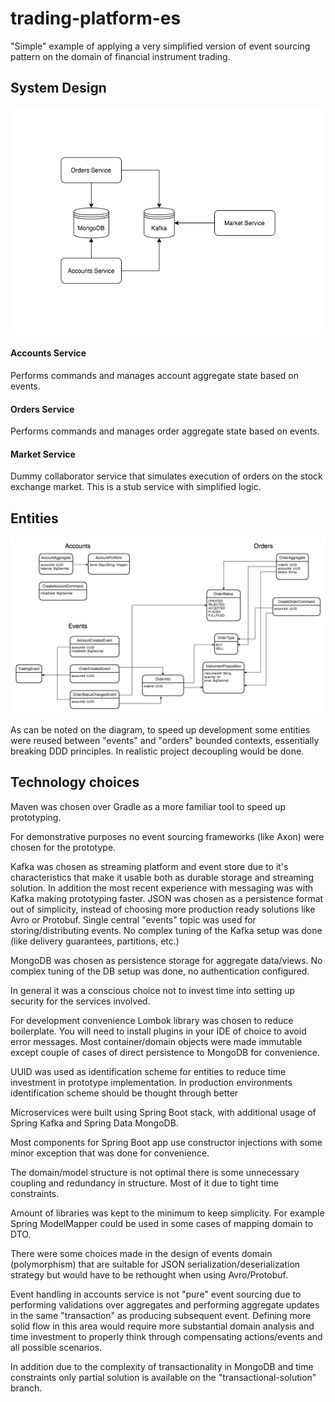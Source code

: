 # trading-platform-es

"Simple" example of applying a very simplified version of event sourcing 
pattern on the domain of financial instrument trading.

## System Design

![System Diagram](System%20Diagram.png)

#### Accounts Service

Performs commands and manages account aggregate state based on events.

#### Orders Service

Performs commands and manages order aggregate state based on events.

#### Market Service

Dummy collaborator service that simulates execution of orders on the
stock exchange market. This is a stub service with simplified logic.

## Entities

![Entity Diagram](Entity%20Diagram.png)

As can be noted on the diagram, to speed up development some entities
were reused between "events" and "orders" bounded contexts, essentially
breaking DDD principles. In realistic project decoupling would be done.

## Technology choices

Maven was chosen over Gradle as a more familiar tool to speed up
prototyping.

For demonstrative purposes no event sourcing frameworks (like Axon)
were chosen for the prototype.

Kafka was chosen as streaming platform and event store due to 
it's characteristics that make it usable both as durable storage
and streaming solution. In addition the most recent experience
with messaging was with Kafka making prototyping faster. JSON
was chosen as a persistence format out of simplicity, instead of
choosing more production ready solutions like Avro or Protobuf.
Single central "events" topic was used for storing/distributing 
events. No complex tuning of the Kafka setup was done (like delivery
guarantees, partitions, etc.)

MongoDB was chosen as persistence storage for aggregate data/views.
No complex tuning of the DB setup was done, no authentication
configured.

In general it was a conscious choice not to invest time into setting
up security for the services involved.

For development convenience Lombok library was chosen to reduce
boilerplate. You will need to install plugins in your IDE of 
choice to avoid error messages. Most container/domain objects
were made immutable except couple of cases of direct persistence
to MongoDB for convenience.

UUID was used as identification scheme for entities to reduce
time investment in prototype implementation. In production 
environments identification scheme should be thought through better

Microservices were built using Spring Boot stack, with additional
usage of Spring Kafka and Spring Data MongoDB.

Most components for Spring Boot app use constructor injections
with some minor exception that was done for convenience.

The domain/model structure is not optimal there is some unnecessary
coupling and redundancy in structure. Most of it due to tight
time constraints.

Amount of libraries was kept to the minimum to keep simplicity.
For example Spring ModelMapper could be used in some cases of
mapping domain to DTO.

There were some choices made in the design of events domain (polymorphism)
that are suitable for JSON serialization/deserialization strategy
but would have to be rethought when using Avro/Protobuf.

Event handling in accounts service is not "pure" event sourcing
due to performing validations over aggregates and performing
aggregate updates in the same "transaction" as producing subsequent
event. Defining more solid flow in this area would require more
substantial domain analysis and time investment to properly 
think through compensating actions/events and all possible scenarios.

In addition due to the complexity of transactionality in MongoDB and
time constraints only partial solution is available on the 
"transactional-solution" branch.
